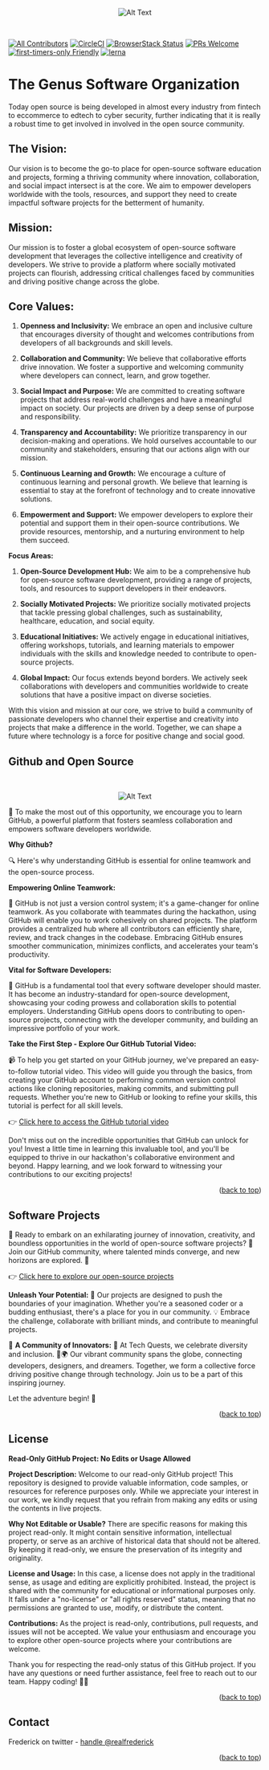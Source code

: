 <p align="center">
    <img src="genus.jpg" alt="Alt Text">
</p>

<a name="readme-top"></a>

&nbsp;

[![All Contributors](https://img.shields.io/badge/all_contributors-153-orange.svg?style=flat-square)](#contributors-)
[![CircleCI](https://circleci.com/gh/codesandbox/codesandbox-client.svg?style=svg)](https://circleci.com/gh/codesandbox/codesandbox-client)
[![BrowserStack Status](https://www.browserstack.com/automate/badge.svg?badge_key=cVJuczlJWUtqWXhIbFN1ZjVQekF4NzNsd3phNEZRaGlWU0pHYVVkdGRFWT0tLXFtTVhaOWRySmN0ZG5QVDNDQ0g5Z0E9PQ==--79fe3eae4f149a400d396c9b12d3988f685785cf)](https://www.browserstack.com/automate/public-build/cVJuczlJWUtqWXhIbFN1ZjVQekF4NzNsd3phNEZRaGlWU0pHYVVkdGRFWT0tLXFtTVhaOWRySmN0ZG5QVDNDQ0g5Z0E9PQ==--79fe3eae4f149a400d396c9b12d3988f685785cf)
[![PRs Welcome](https://img.shields.io/badge/PRs-welcome-brightgreen.svg?style=flat-square)](http://makeapullrequest.com)
[![first-timers-only Friendly](https://img.shields.io/badge/first--timers--only-friendly-blue.svg)](http://www.firsttimersonly.com/)
[![lerna](https://img.shields.io/badge/maintained%20with-lerna-cc00ff.svg)](https://lerna.js.org/)

<h1>The Genus Software Organization</h1>

Today open source is being developed in almost every industry from fintech to eccommerce to edtech to cyber security, further indicating
that it is really a robust time to get involved in involved in the open source community. 

## The Vision: 
Our vision is to become the go-to place for open-source software education and projects, forming a thriving community where innovation, collaboration, and social impact intersect is at the core. We aim to empower developers worldwide with the tools, resources, and support they need to create impactful software projects for the betterment of humanity.

## Mission:
Our mission is to foster a global ecosystem of open-source software development that leverages the collective intelligence and creativity of developers. We strive to provide a platform where socially motivated projects can flourish, addressing critical challenges faced by communities and driving positive change across the globe.

## Core Values:

1. **Openness and Inclusivity:** We embrace an open and inclusive culture that encourages diversity of thought and welcomes contributions from developers of all backgrounds and skill levels.

2. **Collaboration and Community:** We believe that collaborative efforts drive innovation. We foster a supportive and welcoming community where developers can connect, learn, and grow together.

3. **Social Impact and Purpose:** We are committed to creating software projects that address real-world challenges and have a meaningful impact on society. Our projects are driven by a deep sense of purpose and responsibility.

4. **Transparency and Accountability:** We prioritize transparency in our decision-making and operations. We hold ourselves accountable to our community and stakeholders, ensuring that our actions align with our mission.

5. **Continuous Learning and Growth:** We encourage a culture of continuous learning and personal growth. We believe that learning is essential to stay at the forefront of technology and to create innovative solutions.

6. **Empowerment and Support:** We empower developers to explore their potential and support them in their open-source contributions. We provide resources, mentorship, and a nurturing environment to help them succeed.

**Focus Areas:**

1. **Open-Source Development Hub:** We aim to be a comprehensive hub for open-source software development, providing a range of projects, tools, and resources to support developers in their endeavors.

2. **Socially Motivated Projects:** We prioritize socially motivated projects that tackle pressing global challenges, such as sustainability, healthcare, education, and social equity.

3. **Educational Initiatives:** We actively engage in educational initiatives, offering workshops, tutorials, and learning materials to empower individuals with the skills and knowledge needed to contribute to open-source projects.

4. **Global Impact:** Our focus extends beyond borders. We actively seek collaborations with developers and communities worldwide to create solutions that have a positive impact on diverse societies.

With this vision and mission at our core, we strive to build a community of passionate developers who channel their expertise and creativity into projects that make a difference in the world. Together, we can shape a future where technology is a force for positive change and social good.

<!-- GETTING STARTED WITH GITHUB-->

## Github and Open Source

&nbsp;

<p align="center">
    <img src="github.jpg" alt="Alt Text">
</p>

🚀 To make the most out of this opportunity, we encourage you to learn GitHub, a powerful platform that fosters seamless collaboration and empowers software developers worldwide. 

**Why Github?**

🔍 Here's why understanding GitHub is essential for online teamwork and the open-source process.

**Empowering Online Teamwork:**

👥 GitHub is not just a version control system; it's a game-changer for online teamwork. As you collaborate with teammates during the hackathon, using GitHub will enable you to work cohesively on shared projects. The platform provides a centralized hub where all contributors can efficiently share, review, and track changes in the codebase. Embracing GitHub ensures smoother communication, minimizes conflicts, and accelerates your team's productivity.

**Vital for Software Developers:**

💼 GitHub is a fundamental tool that every software developer should master. It has become an industry-standard for open-source development, showcasing your coding prowess and collaboration skills to potential employers. Understanding GitHub opens doors to contributing to open-source projects, connecting with the developer community, and building an impressive portfolio of your work.

**Take the First Step - Explore Our GitHub Tutorial Video:**

📹 To help you get started on your GitHub journey, we've prepared an easy-to-follow tutorial video. This video will guide you through the basics, from creating your GitHub account to performing common version control actions like cloning repositories, making commits, and submitting pull requests. Whether you're new to GitHub or looking to refine your skills, this tutorial is perfect for all skill levels.

👉 [Click here to access the GitHub tutorial video](https://www.youtube.com/watch?v=nhNq2kIvi9s)

Don't miss out on the incredible opportunities that GitHub can unlock for you! Invest a little time in learning this invaluable tool, and you'll be equipped to thrive in our hackathon's collaborative environment and beyond. Happy learning, and we look forward to witnessing your contributions to our exciting projects!

<p align="right">(<a href="#readme-top">back to top</a>)</p>

## Software Projects

🚀 Ready to embark on an exhilarating journey of innovation, creativity, and boundless opportunities in the world of open-source software projects? 🌟 Join our GitHub community, where talented minds converge, and new horizons are explored. 🌈

👉 [Click here to explore our open-source projects](projects.md)

**Unleash Your Potential:**
🧠 Our projects are designed to push the boundaries of your imagination. Whether you're a seasoned coder or a budding enthusiast, there's a place for you in our community. 💡 Embrace the challenge, collaborate with brilliant minds, and contribute to meaningful projects.

👥 **A Community of Innovators:**
🤝 At Tech Quests, we celebrate diversity and inclusion. 👫🌍 Our vibrant community spans the globe, connecting developers, designers, and dreamers. Together, we form a collective force driving positive change through technology. Join us to be a part of this inspiring journey.

Let the adventure begin! 🎉

<p align="right">(<a href="#readme-top">back to top</a>)</p>

<!-- LICENSE -->
## License

**Read-Only GitHub Project: No Edits or Usage Allowed**

**Project Description:**
Welcome to our read-only GitHub project! This repository is designed to provide valuable information, code samples, or resources for reference purposes only. While we appreciate your interest in our work, we kindly request that you refrain from making any edits or using the contents in live projects.

**Why Not Editable or Usable?**
There are specific reasons for making this project read-only. It might contain sensitive information, intellectual property, or serve as an archive of historical data that should not be altered. By keeping it read-only, we ensure the preservation of its integrity and originality.

**License and Usage:**
In this case, a license does not apply in the traditional sense, as usage and editing are explicitly prohibited. Instead, the project is shared with the community for educational or informational purposes only. It falls under a "no-license" or "all rights reserved" status, meaning that no permissions are granted to use, modify, or distribute the content.

**Contributions:**
As the project is read-only, contributions, pull requests, and issues will not be accepted. We value your enthusiasm and encourage you to explore other open-source projects where your contributions are welcome.

Thank you for respecting the read-only status of this GitHub project. If you have any questions or need further assistance, feel free to reach out to our team. Happy coding! 🚀🔧


<p align="right">(<a href="#readme-top">back to top</a>)</p>


<!-- CONTACT -->
## Contact

Frederick on twitter - [handle @realfrederick](https://twitter.com/real_frederick)


<p align="right">(<a href="#readme-top">back to top</a>)</p>
